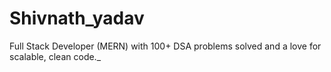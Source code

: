 # Shivnath_yadav
Full Stack Developer (MERN) with 100+ DSA problems solved and a love for scalable, clean code._
